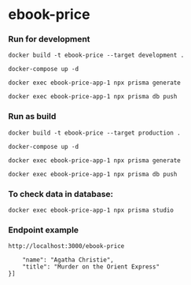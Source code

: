 # ebook-price

### Run for development

```docker build -t ebook-price --target development .```

```docker-compose up -d```

```docker exec ebook-price-app-1 npx prisma generate```

```docker exec ebook-price-app-1 npx prisma db push```


### Run as build

```docker build -t ebook-price --target production .```

```docker-compose up -d```

```docker exec ebook-price-app-1 npx prisma generate```

```docker exec ebook-price-app-1 npx prisma db push```


### To check data in database:
```docker exec ebook-price-app-1 npx prisma studio```

### Endpoint example
```http://localhost:3000/ebook-price```
```[{
    "name": "Agatha Christie",
    "title": "Murder on the Orient Express"
}]
```